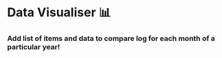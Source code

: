 # Data Visualiser 📊

<b><h3>Add list of items and data to compare log for each month of a particular year!</h3></b>

